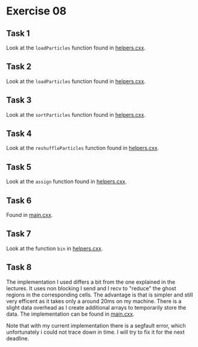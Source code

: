 # Exercise 08

## Task 1 

Look at the `loadParticles` function found in [helpers.cxx](mass_assignment/src/helpers.cxx).

## Task 2

Look at the `loadParticles` function found in [helpers.cxx](mass_assignment/src/helpers.cxx).

## Task 3

Look at the `sortParticles` function found in [helpers.cxx](mass_assignment/src/helpers.cxx).


## Task 4

Look at the `reshuffleParticles` function found in [helpers.cxx](mass_assignment/src/helpers.cxx).

## Task 5

Look at the `assign` function found in [helpers.cxx](mass_assignment/src/helpers.cxx).

## Task 6

Found in [main.cxx](mass_assignment/src/main.cxx).

## Task 7

Look at the function `bin` in [helpers.cxx](mass_assignment/src/main.cxx).

## Task 8

The implementation I used differs a bit from the one explained in the lectures. It uses non blocking I send and I recv to "reduce" the ghost regions in the corresponding cells. The advantage is that is simpler and still very efficent as it takes only a around 20ms on my machine. There is a slight data overhead as I create additional arrays to temporarily store the data. The implementation can be found in [main.cxx](mass_assignment/src/main.cxx).


Note that with my current implementation there is a segfault error, which unfortunately i could not trace down in time. I will try to fix it for the next deadline.